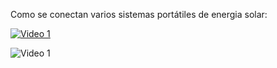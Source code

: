 Como se conectan varios sistemas portátiles de energia solar: 


[![Video 1](http://img.youtube.com/vi/ov7ArKkm07c/0.jpg)](http://www.youtube.com/watch?v=ov7ArKkm07c)

![Video 1](https://youtu.be/ov7ArKkm07c)
